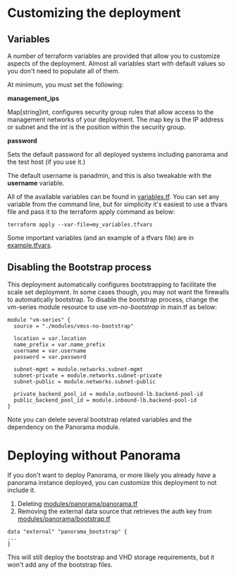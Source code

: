 # Customizing the deployment

## Variables
A number of terraform variables are provided that allow you to customize aspects of the deployment. Almost all variables
start with default values so you don't need to populate all of them. 

At minimum, you must set the following:

**management_ips**

Map[string]int, configures security group rules that allow access to the management networks of your
deployment. The map key is the IP address or subnet and the int is the position within the security group. 

**password**

Sets the default password for all deployed systems including panorama and the test host (if you use it.)

The default username is panadmin, and this is also tweakable with the **username** variable. 

All of the available variables can be found in [variables.tf](https://github.com/adambaumeister/azure-vmseries-terraform/blob/master/variables.tf).
You can set any variable from the command line, but for simplicity it's easiest to use a tfvars file and pass it to 
the terraform apply command as below:

```
terraform apply --var-file=my_variables.tfvars
```

Some important variables (and an example of a tfvars file) are in [example.tfvars](https://github.com/adambaumeister/azure-vmseries-terraform/blob/master/example.tfvars).

## Disabling the Bootstrap process

This deployment automatically configures bootstrapping to facilitate the scale set deployment. In some cases though, 
you may not want the firewalls to automatically bootstrap. To disable the bootstrap process, change the vm-series module resource
to use *vm-no-bootstrap* in main.tf as below:

```
module "vm-series" {
  source = "./modules/vmss-no-bootstrap"

  location = var.location
  name_prefix = var.name_prefix
  username = var.username
  password = var.password

  subnet-mgmt = module.networks.subnet-mgmt
  subnet-private = module.networks.subnet-private
  subnet-public = module.networks.subnet-public
  
  private_backend_pool_id = module.outbound-lb.backend-pool-id
  public_backend_pool_id = module.inbound-lb.backend-pool-id
}
```
Note you can delete several bootstrap related variables and the dependency on the Panorama module.

# Deploying without Panorama

If you don't want to deploy Panorama, or more likely you already *have* a panorama instance deployed, you can customize
this deployment to not include it. 

1. Deleting [modules/panorama/panorama.tf](https://github.com/adambaumeister/azure-vmseries-terraform/blob/master/modules/panorama/panorama.tf)
2. Removing the external data source that retrieves the auth key from [modules/panorama/bootstrap.tf](https://github.com/adambaumeister/azure-vmseries-terraform/blob/master/modules/panorama/bootstrap.tf)
```
data "external" "panorama_bootstrap" {
...
}
```
This will still deploy the bootstrap and VHD storage requirements, but it won't add any of the bootstrap files.